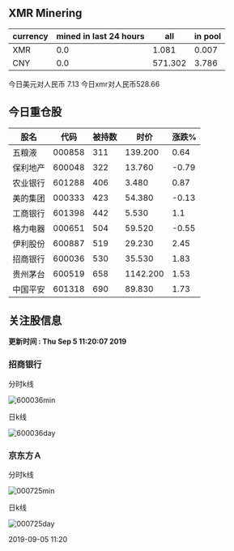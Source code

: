 ## XMR Minering

|currency|mined in last 24 hours|all|in pool|
|---|---|---|---|
|XMR|0.0|1.081|0.007|
|CNY|0.0|571.302|3.786|

今日美元对人民币 7.13	今日xmr对人民币528.66


## 今日重仓股 

|股名|代码|被持数|时价|涨跌%|
|---|---|---|---|---|
|五粮液|000858|311|139.200|0.64|
|保利地产|600048|322|13.760|-0.79|
|农业银行|601288|406|3.480|0.87|
|美的集团|000333|423|54.380|-0.13|
|工商银行|601398|442|5.530|1.1|
|格力电器|000651|504|59.520|-0.55|
|伊利股份|600887|519|29.230|2.45|
|招商银行|600036|530|35.530|1.83|
|贵州茅台|600519|658|1142.200|1.53|
|中国平安|601318|690|89.830|1.73|

## 关注股信息
**更新时间 : Thu Sep  5 11:20:07 2019**
### 招商银行 
分时k线

![600036min](http://image.sinajs.cn/newchart/min/n/sh600036.gif)

日k线

![600036day](http://image.sinajs.cn/newchart/daily/n/sh600036.gif)

### 京东方Ａ 
分时k线

![000725min](http://image.sinajs.cn/newchart/min/n/sz000725.gif)

日k线

![000725day](http://image.sinajs.cn/newchart/daily/n/sz000725.gif)

2019-09-05 11:20
